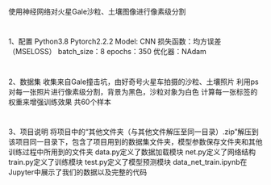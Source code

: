 # 
使用神经网络对火星Gale沙粒、土壤图像进行像素级分割
# 
1、配置
Python3.8
Pytorch2.2.2
Model: CNN
损失函数：均方误差（MSELOSS）
batch_size：8
epochs：350
优化器：NAdam
# 
2、数据集
收集来自Gale撞击坑，由好奇号火星车拍摄的沙粒、土壤照片
利用ps对每一张照片进行像素级分割，背景为黑色，沙粒对象为白色
计算每一张标签的权重来增强训练效果
共60个样本
# 
3、项目说明
将项目中的“其他文件夹（与其他文件解压至同一目录）.zip”解压到该项目同一目录下，包含了项目用到的数据集文件夹，模型参数保存文件夹和其他训练过程中所用到的文件夹
data.py定义了数据加载模块
net.py定义了网络结构
train.py定义了训练模块
test.py定义了模型预测模块
data_net_train.ipynb在Jupyter中展示了我们的数据以及完整的代码



